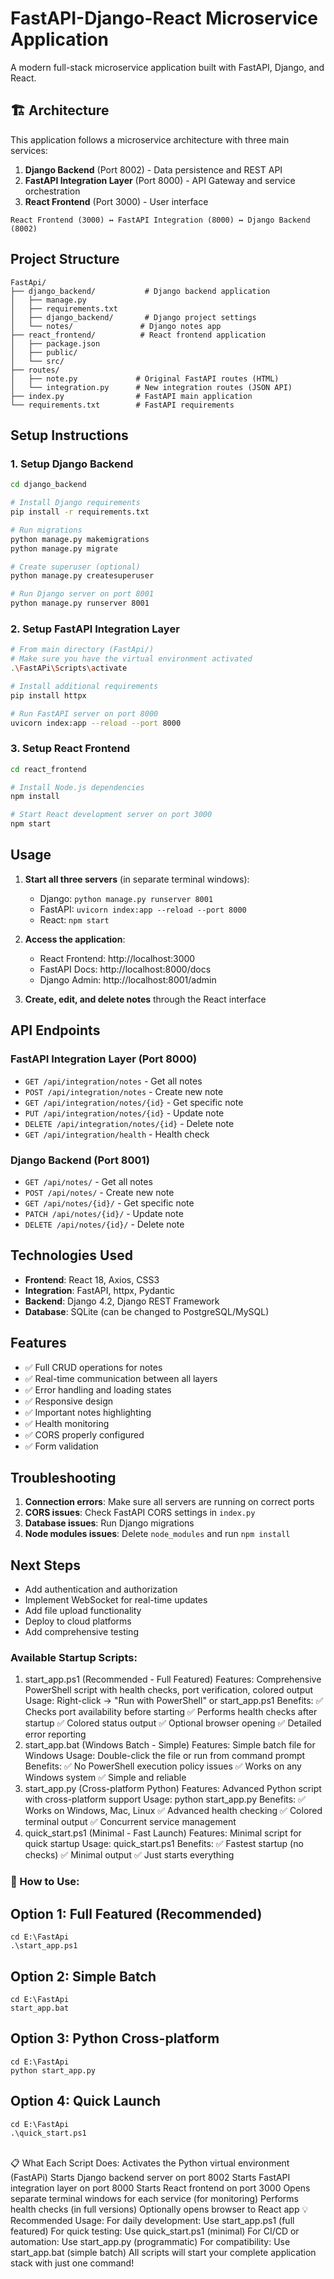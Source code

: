 # FastAPI-Django-React Microservice Application

A modern full-stack microservice application built with FastAPI, Django, and React.

## 🏗️ Architecture

This application follows a microservice architecture with three main services:

1. **Django Backend** (Port 8002) - Data persistence and REST API
2. **FastAPI Integration Layer** (Port 8000) - API Gateway and service orchestration  
3. **React Frontend** (Port 3000) - User interface

```
React Frontend (3000) ↔️ FastAPI Integration (8000) ↔️ Django Backend (8002)
```

## Project Structure

```
FastApi/
├── django_backend/           # Django backend application
│   ├── manage.py
│   ├── requirements.txt
│   ├── django_backend/       # Django project settings
│   └── notes/               # Django notes app
├── react_frontend/          # React frontend application
│   ├── package.json
│   ├── public/
│   └── src/
├── routes/
│   ├── note.py             # Original FastAPI routes (HTML)
│   └── integration.py      # New integration routes (JSON API)
├── index.py                # FastAPI main application
└── requirements.txt        # FastAPI requirements
```

## Setup Instructions

### 1. Setup Django Backend

```bash
cd django_backend

# Install Django requirements
pip install -r requirements.txt

# Run migrations
python manage.py makemigrations
python manage.py migrate

# Create superuser (optional)
python manage.py createsuperuser

# Run Django server on port 8001
python manage.py runserver 8001
```

### 2. Setup FastAPI Integration Layer

```bash
# From main directory (FastApi/)
# Make sure you have the virtual environment activated
.\FastAPi\Scripts\activate

# Install additional requirements
pip install httpx

# Run FastAPI server on port 8000
uvicorn index:app --reload --port 8000
```

### 3. Setup React Frontend

```bash
cd react_frontend

# Install Node.js dependencies
npm install

# Start React development server on port 3000
npm start
```

## Usage

1. **Start all three servers** (in separate terminal windows):
   - Django: `python manage.py runserver 8001`
   - FastAPI: `uvicorn index:app --reload --port 8000`
   - React: `npm start`

2. **Access the application**:
   - React Frontend: http://localhost:3000
   - FastAPI Docs: http://localhost:8000/docs
   - Django Admin: http://localhost:8001/admin

3. **Create, edit, and delete notes** through the React interface

## API Endpoints

### FastAPI Integration Layer (Port 8000)
- `GET /api/integration/notes` - Get all notes
- `POST /api/integration/notes` - Create new note
- `GET /api/integration/notes/{id}` - Get specific note
- `PUT /api/integration/notes/{id}` - Update note
- `DELETE /api/integration/notes/{id}` - Delete note
- `GET /api/integration/health` - Health check

### Django Backend (Port 8001)
- `GET /api/notes/` - Get all notes
- `POST /api/notes/` - Create new note
- `GET /api/notes/{id}/` - Get specific note
- `PATCH /api/notes/{id}/` - Update note
- `DELETE /api/notes/{id}/` - Delete note

## Technologies Used

- **Frontend**: React 18, Axios, CSS3
- **Integration**: FastAPI, httpx, Pydantic
- **Backend**: Django 4.2, Django REST Framework
- **Database**: SQLite (can be changed to PostgreSQL/MySQL)

## Features

- ✅ Full CRUD operations for notes
- ✅ Real-time communication between all layers
- ✅ Error handling and loading states
- ✅ Responsive design
- ✅ Important notes highlighting
- ✅ Health monitoring
- ✅ CORS properly configured
- ✅ Form validation

## Troubleshooting

1. **Connection errors**: Make sure all servers are running on correct ports
2. **CORS issues**: Check FastAPI CORS settings in `index.py`
3. **Database issues**: Run Django migrations
4. **Node modules issues**: Delete `node_modules` and run `npm install`

## Next Steps

- Add authentication and authorization
- Implement WebSocket for real-time updates
- Add file upload functionality
- Deploy to cloud platforms
- Add comprehensive testing




### Available Startup Scripts:
1. start_app.ps1 (Recommended - Full Featured)
Features: Comprehensive PowerShell script with health checks, port verification, colored output
Usage: Right-click → "Run with PowerShell" or start_app.ps1
Benefits:
✅ Checks port availability before starting
✅ Performs health checks after startup
✅ Colored status output
✅ Optional browser opening
✅ Detailed error reporting
2. start_app.bat (Windows Batch - Simple)
Features: Simple batch file for Windows
Usage: Double-click the file or run from command prompt
Benefits:
✅ No PowerShell execution policy issues
✅ Works on any Windows system
✅ Simple and reliable
3. start_app.py (Cross-platform Python)
Features: Advanced Python script with cross-platform support
Usage: python start_app.py
Benefits:
✅ Works on Windows, Mac, Linux
✅ Advanced health checking
✅ Colored terminal output
✅ Concurrent service management
4. quick_start.ps1 (Minimal - Fast Launch)
Features: Minimal script for quick startup
Usage: quick_start.ps1
Benefits:
✅ Fastest startup (no checks)
✅ Minimal output
✅ Just starts everything
### 🚀 How to Use:
## Option 1: Full Featured (Recommended)
```
cd E:\FastApi
.\start_app.ps1
```
## Option 2: Simple Batch
```
cd E:\FastApi
start_app.bat
```
## Option 3: Python Cross-platform
```
cd E:\FastApi
python start_app.py
```
## Option 4: Quick Launch
```
cd E:\FastApi
.\quick_start.ps1
```
<br>
📋 What Each Script Does:
Activates the Python virtual environment (FastAPi)
Starts Django backend server on port 8002
Starts FastAPI integration layer on port 8000
Starts React frontend on port 3000
Opens separate terminal windows for each service (for monitoring)
Performs health checks (in full versions)
Optionally opens browser to React app
💡 Recommended Usage:
For daily development: Use start_app.ps1 (full featured)
For quick testing: Use quick_start.ps1 (minimal)
For CI/CD or automation: Use start_app.py (programmatic)
For compatibility: Use start_app.bat (simple batch)
All scripts will start your complete application stack with just one command!
